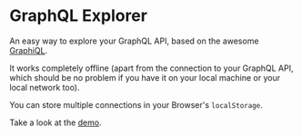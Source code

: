 # GraphQL Explorer

An easy way to explore your GraphQL API, based on the awesome
[GraphiQL][graphiql-github].

It works completely offline (apart from the connection to your GraphQL API,
which should be no problem if you have it on your local machine or your local
network too).

You can store multiple connections in your Browser's `localStorage`.

Take a look at the [demo][demo].



[demo]: https://apps.walialu.com/graphql-explorer/
[graphiql-github]: https://github.com/graphql/graphiql

